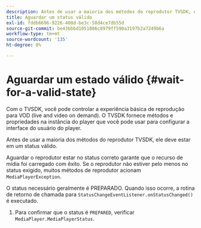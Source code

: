 ```yaml
---
description: Antes de usar a maioria dos métodos do reprodutor TVSDK, ele deve estar em um status válido.
title: Aguardar um status válido
exl-id: fddb6696-9226-408d-be3c-58d4ce7db55d
source-git-commit: be43bbbd1051886c8979ff590a3197b2a7249b6a
workflow-type: tm+mt
source-wordcount: '135'
ht-degree: 0%

---
```


# Aguardar um estado válido {#wait-for-a-valid-state}

Com o TVSDK, você pode controlar a experiência básica de reprodução para VOD (live and video on demand). O TVSDK fornece métodos e propriedades na instância do player que você pode usar para configurar a interface do usuário do player.

Antes de usar a maioria dos métodos do reprodutor TVSDK, ele deve estar em um status válido.

Aguardar o reprodutor estar no status correto garante que o recurso de mídia foi carregado com êxito. Se o reprodutor não estiver pelo menos no status exigido, muitos métodos de reprodutor acionam `MediaPlayerException`.

O status necessário geralmente é PREPARADO. Quando isso ocorre, a rotina de retorno de chamada para `StatusChangeEventListener.onStatusChanged()` é executado.

1. Para confirmar que o status é `PREPARED`, verificar `MediaPlayer.MediaPlayerStatus`.
